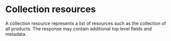 # Collection resources

A collection resource represents a list of resources such as the collection of all products.
The response may contain additional top level fields and metadata.
